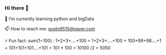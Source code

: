 ### Hi there 👋

🌱 I’m currently learning python and bigData

📫 How to reach me: gustn9515@naver.com

⚡ Fun fact: sum(1~100) : 1+2+3+....+100 = 1+2+3+....+100 + 100+99+98....+1 = 101+101+101....+101 = 101 * 100 = 10100 /2 = 5050


<!--![Anurag's GitHub stats](https://github-readme-stats.vercel.app/api?username=anuraghazra&theme=dark&show_icons=true&theme=transparent)-->
<!--
**kimhyunso/kimhyunso** is a ✨ _special_ ✨ repository because its `README.md` (this file) appears on your GitHub profile.

Here are some ideas to get you started:

- 🔭 I’m currently working on ...
- 🌱 I’m currently learning ...
- 👯 I’m looking to collaborate on ...
- 🤔 I’m looking for help with ...
- 💬 Ask me about ...
- 📫 How to reach me: ...
- 😄 Pronouns: ...
- ⚡ Fun fact: ...
-->
